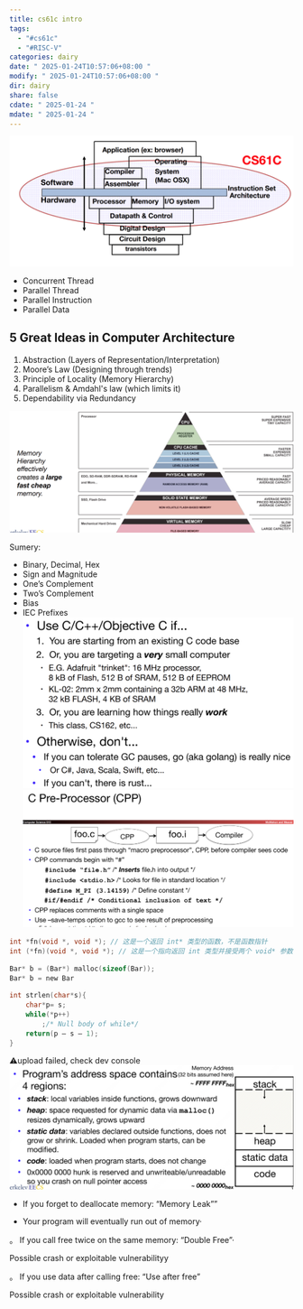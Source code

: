 ```yaml
---
title: cs61c intro
tags:
  - "#cs61c"
  - "#RISC-V"
categories: dairy
date: " 2025-01-24T10:57:06+08:00 "
modify: " 2025-01-24T10:57:06+08:00 "
dir: dairy
share: false
cdate: " 2025-01-24 "
mdate: " 2025-01-24 "
---
```


![image.png](https://raw.githubusercontent.com/Tendourisu/images/master/202501241058813.png)

- Concurrent Thread
- Parallel Thread
- Parallel Instruction
- Parallel Data

## 5 Great Ideas in Computer Architecture

1. Abstraction (Layers of Representation/Interpretation)
2. Moore’s Law (Designing through trends) 
3. Principle of Locality (Memory Hierarchy) 
4. Parallelism & Amdahl's law (which limits it) 
5. Dependability via Redundancy

![image.png](https://raw.githubusercontent.com/Tendourisu/images/master/202501241230832.png)

Sumery:

- Binary, Decimal, Hex 
- Sign and Magnitude 
- One’s Complement
- Two’s Complement
- Bias
- IEC Prefixes  
![image.png](https://raw.githubusercontent.com/Tendourisu/images/master/202501241549093.png)  
![image.png](https://raw.githubusercontent.com/Tendourisu/images/master/202501241601077.png)

```c
int *fn(void *, void *); // 这是一个返回 int* 类型的函数，不是函数指针
int (*fn)(void *, void *); // 这是一个指向返回 int 类型并接受两个 void* 参数的函数的指针
```

```c
Bar* b = (Bar*) malloc(sizeof(Bar));
Bar* b = new Bar
```

```c
int strlen(char*s){
	char*p= s;
	while(*p++)
		;/* Null body of while*/
	return(p – s – 1);
}
```
⚠️upload failed, check dev console
![image.png](https://raw.githubusercontent.com/Tendourisu/images/master/202501252355443.png)
-  If you forget to deallocate memory: “Memory Leak””

-  Your program will eventually run out of memory·

。 If you call free twice on the same memory: “Double Free”·

  Possible crash or exploitable vulnerabilityy

。 If you use data after calling free: “Use after free” 

  Possible crash or exploitable vulnerability